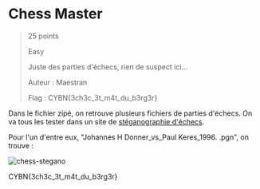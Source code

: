 # Chess Master

> 25 points
>
> Easy
> 
> Juste des parties d'échecs, rien de suspect ici...
>
> Auteur : Maestran
>
> Flag : CYBN{3ch3c_3t_m4t_du_b3rg3r}

Dans le fichier zipé, on retrouve plusieurs fichiers de parties d'échecs. On va tous les tester dans un site de [stéganographie d'échecs](https://incoherency.co.uk/chess-steg/). 

Pour l'un d'entre eux, "Johannes H Donner_vs_Paul Keres_1996. .pgn", on trouve : 

![chess-stegano](chess-stegano.png)

CYBN{3ch3c_3t_m4t_du_b3rg3r}
